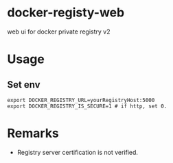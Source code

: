 # docker-registy-web
web ui for docker private registry v2

# Usage

## Set env
    export DOCKER_REGISTRY_URL=yourRegistryHost:5000
    export DOCKER_REGISTRY_IS_SECURE=1 # if http, set 0.

# Remarks
* Registry server certification is not verified.

